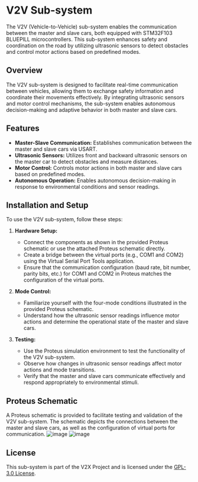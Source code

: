 
# V2V Sub-system

The V2V (Vehicle-to-Vehicle) sub-system enables the communication between the master and slave cars, both equipped with STM32F103 BLUEPILL microcontrollers. This sub-system enhances safety and coordination on the road by utilizing ultrasonic sensors to detect obstacles and control motor actions based on predefined modes.

## Overview

The V2V sub-system is designed to facilitate real-time communication between vehicles, allowing them to exchange safety information and coordinate their movements effectively. By integrating ultrasonic sensors and motor control mechanisms, the sub-system enables autonomous decision-making and adaptive behavior in both master and slave cars.

## Features

- **Master-Slave Communication:** Establishes communication between the master and slave cars via USART.
- **Ultrasonic Sensors:** Utilizes front and backward ultrasonic sensors on the master car to detect obstacles and measure distances.
- **Motor Control:** Controls motor actions in both master and slave cars based on predefined modes.
- **Autonomous Operation:** Enables autonomous decision-making in response to environmental conditions and sensor readings.

## Installation and Setup

To use the V2V sub-system, follow these steps:

1. **Hardware Setup:**
   - Connect the components as shown in the provided Proteus schematic or use the attached Proteus schematic directly.
   - Create a bridge between the virtual ports (e.g., COM1 and COM2) using the Virtual Serial Port Tools application.
   - Ensure that the communication configuration (baud rate, bit number, parity bits, etc.) for COM1 and COM2 in Proteus matches the configuration of the virtual ports.

2. **Mode Control:**
   - Familiarize yourself with the four-mode conditions illustrated in the provided Proteus schematic.
   - Understand how the ultrasonic sensor readings influence motor actions and determine the operational state of the master and slave cars.

3. **Testing:**
   - Use the Proteus simulation environment to test the functionality of the V2V sub-system.
   - Observe how changes in ultrasonic sensor readings affect motor actions and mode transitions.
   - Verify that the master and slave cars communicate effectively and respond appropriately to environmental stimuli.

## Proteus Schematic

A Proteus schematic is provided to facilitate testing and validation of the V2V sub-system. The schematic depicts the connections between the master and slave cars, as well as the configuration of virtual ports for communication.
![image](https://github.com/mohnagah/V2X_STM32_BLUEPILL/assets/157398651/a30c2b06-d3eb-4c95-b96e-fad2c2154287)
![image](https://github.com/mohnagah/V2X_STM32_BLUEPILL/assets/157398651/f380c53a-5a97-4ed4-8cfe-ce3f97d800e0)


## License

This sub-system is part of the V2X Project and is licensed under the [GPL-3.0 License](../LICENSE).

